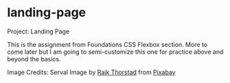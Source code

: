 # landing-page
Project: Landing Page

This is the assignment from Foundations CSS Flexbox section. More to come later but I am going to semi-customize this one for practice above and beyond the basics.

Image Credits:
Serval Image by <a href="https://pixabay.com/users/3342-3342/?utm_source=link-attribution&utm_medium=referral&utm_campaign=image&utm_content=84082">Raik Thorstad</a> from <a href="https://pixabay.com//?utm_source=link-attribution&utm_medium=referral&utm_campaign=image&utm_content=84082">Pixabay</a>